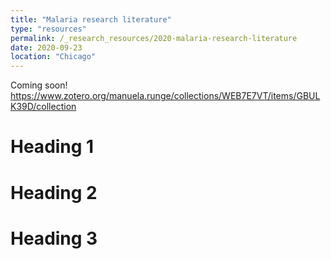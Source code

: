 ```yaml
---
title: "Malaria research literature"
type: "resources"
permalink: /_research_resources/2020-malaria-research-literature
date: 2020-09-23
location: "Chicago"
---
```


Coming soon!
https://www.zotero.org/manuela.runge/collections/WEB7E7VT/items/GBULK39D/collection

Heading 1
======

Heading 2
======

Heading 3
======